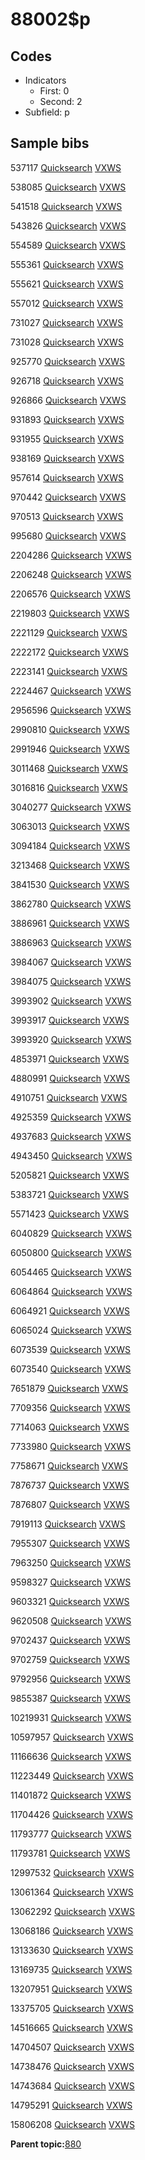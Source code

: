 # 88002$p

## Codes

-   Indicators
    -   First: 0
    -   Second: 2
-   Subfield: p

## Sample bibs

537117 [Quicksearch](https://search.library.yale.edu/catalog/537117) [VXWS](http://prodorbis.library.yale.edu:7014/vxws/GetHoldingsService?bibId=537117)

538085 [Quicksearch](https://search.library.yale.edu/catalog/538085) [VXWS](http://prodorbis.library.yale.edu:7014/vxws/GetHoldingsService?bibId=538085)

541518 [Quicksearch](https://search.library.yale.edu/catalog/541518) [VXWS](http://prodorbis.library.yale.edu:7014/vxws/GetHoldingsService?bibId=541518)

543826 [Quicksearch](https://search.library.yale.edu/catalog/543826) [VXWS](http://prodorbis.library.yale.edu:7014/vxws/GetHoldingsService?bibId=543826)

554589 [Quicksearch](https://search.library.yale.edu/catalog/554589) [VXWS](http://prodorbis.library.yale.edu:7014/vxws/GetHoldingsService?bibId=554589)

555361 [Quicksearch](https://search.library.yale.edu/catalog/555361) [VXWS](http://prodorbis.library.yale.edu:7014/vxws/GetHoldingsService?bibId=555361)

555621 [Quicksearch](https://search.library.yale.edu/catalog/555621) [VXWS](http://prodorbis.library.yale.edu:7014/vxws/GetHoldingsService?bibId=555621)

557012 [Quicksearch](https://search.library.yale.edu/catalog/557012) [VXWS](http://prodorbis.library.yale.edu:7014/vxws/GetHoldingsService?bibId=557012)

731027 [Quicksearch](https://search.library.yale.edu/catalog/731027) [VXWS](http://prodorbis.library.yale.edu:7014/vxws/GetHoldingsService?bibId=731027)

731028 [Quicksearch](https://search.library.yale.edu/catalog/731028) [VXWS](http://prodorbis.library.yale.edu:7014/vxws/GetHoldingsService?bibId=731028)

925770 [Quicksearch](https://search.library.yale.edu/catalog/925770) [VXWS](http://prodorbis.library.yale.edu:7014/vxws/GetHoldingsService?bibId=925770)

926718 [Quicksearch](https://search.library.yale.edu/catalog/926718) [VXWS](http://prodorbis.library.yale.edu:7014/vxws/GetHoldingsService?bibId=926718)

926866 [Quicksearch](https://search.library.yale.edu/catalog/926866) [VXWS](http://prodorbis.library.yale.edu:7014/vxws/GetHoldingsService?bibId=926866)

931893 [Quicksearch](https://search.library.yale.edu/catalog/931893) [VXWS](http://prodorbis.library.yale.edu:7014/vxws/GetHoldingsService?bibId=931893)

931955 [Quicksearch](https://search.library.yale.edu/catalog/931955) [VXWS](http://prodorbis.library.yale.edu:7014/vxws/GetHoldingsService?bibId=931955)

938169 [Quicksearch](https://search.library.yale.edu/catalog/938169) [VXWS](http://prodorbis.library.yale.edu:7014/vxws/GetHoldingsService?bibId=938169)

957614 [Quicksearch](https://search.library.yale.edu/catalog/957614) [VXWS](http://prodorbis.library.yale.edu:7014/vxws/GetHoldingsService?bibId=957614)

970442 [Quicksearch](https://search.library.yale.edu/catalog/970442) [VXWS](http://prodorbis.library.yale.edu:7014/vxws/GetHoldingsService?bibId=970442)

970513 [Quicksearch](https://search.library.yale.edu/catalog/970513) [VXWS](http://prodorbis.library.yale.edu:7014/vxws/GetHoldingsService?bibId=970513)

995680 [Quicksearch](https://search.library.yale.edu/catalog/995680) [VXWS](http://prodorbis.library.yale.edu:7014/vxws/GetHoldingsService?bibId=995680)

2204286 [Quicksearch](https://search.library.yale.edu/catalog/2204286) [VXWS](http://prodorbis.library.yale.edu:7014/vxws/GetHoldingsService?bibId=2204286)

2206248 [Quicksearch](https://search.library.yale.edu/catalog/2206248) [VXWS](http://prodorbis.library.yale.edu:7014/vxws/GetHoldingsService?bibId=2206248)

2206576 [Quicksearch](https://search.library.yale.edu/catalog/2206576) [VXWS](http://prodorbis.library.yale.edu:7014/vxws/GetHoldingsService?bibId=2206576)

2219803 [Quicksearch](https://search.library.yale.edu/catalog/2219803) [VXWS](http://prodorbis.library.yale.edu:7014/vxws/GetHoldingsService?bibId=2219803)

2221129 [Quicksearch](https://search.library.yale.edu/catalog/2221129) [VXWS](http://prodorbis.library.yale.edu:7014/vxws/GetHoldingsService?bibId=2221129)

2222172 [Quicksearch](https://search.library.yale.edu/catalog/2222172) [VXWS](http://prodorbis.library.yale.edu:7014/vxws/GetHoldingsService?bibId=2222172)

2223141 [Quicksearch](https://search.library.yale.edu/catalog/2223141) [VXWS](http://prodorbis.library.yale.edu:7014/vxws/GetHoldingsService?bibId=2223141)

2224467 [Quicksearch](https://search.library.yale.edu/catalog/2224467) [VXWS](http://prodorbis.library.yale.edu:7014/vxws/GetHoldingsService?bibId=2224467)

2956596 [Quicksearch](https://search.library.yale.edu/catalog/2956596) [VXWS](http://prodorbis.library.yale.edu:7014/vxws/GetHoldingsService?bibId=2956596)

2990810 [Quicksearch](https://search.library.yale.edu/catalog/2990810) [VXWS](http://prodorbis.library.yale.edu:7014/vxws/GetHoldingsService?bibId=2990810)

2991946 [Quicksearch](https://search.library.yale.edu/catalog/2991946) [VXWS](http://prodorbis.library.yale.edu:7014/vxws/GetHoldingsService?bibId=2991946)

3011468 [Quicksearch](https://search.library.yale.edu/catalog/3011468) [VXWS](http://prodorbis.library.yale.edu:7014/vxws/GetHoldingsService?bibId=3011468)

3016816 [Quicksearch](https://search.library.yale.edu/catalog/3016816) [VXWS](http://prodorbis.library.yale.edu:7014/vxws/GetHoldingsService?bibId=3016816)

3040277 [Quicksearch](https://search.library.yale.edu/catalog/3040277) [VXWS](http://prodorbis.library.yale.edu:7014/vxws/GetHoldingsService?bibId=3040277)

3063013 [Quicksearch](https://search.library.yale.edu/catalog/3063013) [VXWS](http://prodorbis.library.yale.edu:7014/vxws/GetHoldingsService?bibId=3063013)

3094184 [Quicksearch](https://search.library.yale.edu/catalog/3094184) [VXWS](http://prodorbis.library.yale.edu:7014/vxws/GetHoldingsService?bibId=3094184)

3213468 [Quicksearch](https://search.library.yale.edu/catalog/3213468) [VXWS](http://prodorbis.library.yale.edu:7014/vxws/GetHoldingsService?bibId=3213468)

3841530 [Quicksearch](https://search.library.yale.edu/catalog/3841530) [VXWS](http://prodorbis.library.yale.edu:7014/vxws/GetHoldingsService?bibId=3841530)

3862780 [Quicksearch](https://search.library.yale.edu/catalog/3862780) [VXWS](http://prodorbis.library.yale.edu:7014/vxws/GetHoldingsService?bibId=3862780)

3886961 [Quicksearch](https://search.library.yale.edu/catalog/3886961) [VXWS](http://prodorbis.library.yale.edu:7014/vxws/GetHoldingsService?bibId=3886961)

3886963 [Quicksearch](https://search.library.yale.edu/catalog/3886963) [VXWS](http://prodorbis.library.yale.edu:7014/vxws/GetHoldingsService?bibId=3886963)

3984067 [Quicksearch](https://search.library.yale.edu/catalog/3984067) [VXWS](http://prodorbis.library.yale.edu:7014/vxws/GetHoldingsService?bibId=3984067)

3984075 [Quicksearch](https://search.library.yale.edu/catalog/3984075) [VXWS](http://prodorbis.library.yale.edu:7014/vxws/GetHoldingsService?bibId=3984075)

3993902 [Quicksearch](https://search.library.yale.edu/catalog/3993902) [VXWS](http://prodorbis.library.yale.edu:7014/vxws/GetHoldingsService?bibId=3993902)

3993917 [Quicksearch](https://search.library.yale.edu/catalog/3993917) [VXWS](http://prodorbis.library.yale.edu:7014/vxws/GetHoldingsService?bibId=3993917)

3993920 [Quicksearch](https://search.library.yale.edu/catalog/3993920) [VXWS](http://prodorbis.library.yale.edu:7014/vxws/GetHoldingsService?bibId=3993920)

4853971 [Quicksearch](https://search.library.yale.edu/catalog/4853971) [VXWS](http://prodorbis.library.yale.edu:7014/vxws/GetHoldingsService?bibId=4853971)

4880991 [Quicksearch](https://search.library.yale.edu/catalog/4880991) [VXWS](http://prodorbis.library.yale.edu:7014/vxws/GetHoldingsService?bibId=4880991)

4910751 [Quicksearch](https://search.library.yale.edu/catalog/4910751) [VXWS](http://prodorbis.library.yale.edu:7014/vxws/GetHoldingsService?bibId=4910751)

4925359 [Quicksearch](https://search.library.yale.edu/catalog/4925359) [VXWS](http://prodorbis.library.yale.edu:7014/vxws/GetHoldingsService?bibId=4925359)

4937683 [Quicksearch](https://search.library.yale.edu/catalog/4937683) [VXWS](http://prodorbis.library.yale.edu:7014/vxws/GetHoldingsService?bibId=4937683)

4943450 [Quicksearch](https://search.library.yale.edu/catalog/4943450) [VXWS](http://prodorbis.library.yale.edu:7014/vxws/GetHoldingsService?bibId=4943450)

5205821 [Quicksearch](https://search.library.yale.edu/catalog/5205821) [VXWS](http://prodorbis.library.yale.edu:7014/vxws/GetHoldingsService?bibId=5205821)

5383721 [Quicksearch](https://search.library.yale.edu/catalog/5383721) [VXWS](http://prodorbis.library.yale.edu:7014/vxws/GetHoldingsService?bibId=5383721)

5571423 [Quicksearch](https://search.library.yale.edu/catalog/5571423) [VXWS](http://prodorbis.library.yale.edu:7014/vxws/GetHoldingsService?bibId=5571423)

6040829 [Quicksearch](https://search.library.yale.edu/catalog/6040829) [VXWS](http://prodorbis.library.yale.edu:7014/vxws/GetHoldingsService?bibId=6040829)

6050800 [Quicksearch](https://search.library.yale.edu/catalog/6050800) [VXWS](http://prodorbis.library.yale.edu:7014/vxws/GetHoldingsService?bibId=6050800)

6054465 [Quicksearch](https://search.library.yale.edu/catalog/6054465) [VXWS](http://prodorbis.library.yale.edu:7014/vxws/GetHoldingsService?bibId=6054465)

6064864 [Quicksearch](https://search.library.yale.edu/catalog/6064864) [VXWS](http://prodorbis.library.yale.edu:7014/vxws/GetHoldingsService?bibId=6064864)

6064921 [Quicksearch](https://search.library.yale.edu/catalog/6064921) [VXWS](http://prodorbis.library.yale.edu:7014/vxws/GetHoldingsService?bibId=6064921)

6065024 [Quicksearch](https://search.library.yale.edu/catalog/6065024) [VXWS](http://prodorbis.library.yale.edu:7014/vxws/GetHoldingsService?bibId=6065024)

6073539 [Quicksearch](https://search.library.yale.edu/catalog/6073539) [VXWS](http://prodorbis.library.yale.edu:7014/vxws/GetHoldingsService?bibId=6073539)

6073540 [Quicksearch](https://search.library.yale.edu/catalog/6073540) [VXWS](http://prodorbis.library.yale.edu:7014/vxws/GetHoldingsService?bibId=6073540)

7651879 [Quicksearch](https://search.library.yale.edu/catalog/7651879) [VXWS](http://prodorbis.library.yale.edu:7014/vxws/GetHoldingsService?bibId=7651879)

7709356 [Quicksearch](https://search.library.yale.edu/catalog/7709356) [VXWS](http://prodorbis.library.yale.edu:7014/vxws/GetHoldingsService?bibId=7709356)

7714063 [Quicksearch](https://search.library.yale.edu/catalog/7714063) [VXWS](http://prodorbis.library.yale.edu:7014/vxws/GetHoldingsService?bibId=7714063)

7733980 [Quicksearch](https://search.library.yale.edu/catalog/7733980) [VXWS](http://prodorbis.library.yale.edu:7014/vxws/GetHoldingsService?bibId=7733980)

7758671 [Quicksearch](https://search.library.yale.edu/catalog/7758671) [VXWS](http://prodorbis.library.yale.edu:7014/vxws/GetHoldingsService?bibId=7758671)

7876737 [Quicksearch](https://search.library.yale.edu/catalog/7876737) [VXWS](http://prodorbis.library.yale.edu:7014/vxws/GetHoldingsService?bibId=7876737)

7876807 [Quicksearch](https://search.library.yale.edu/catalog/7876807) [VXWS](http://prodorbis.library.yale.edu:7014/vxws/GetHoldingsService?bibId=7876807)

7919113 [Quicksearch](https://search.library.yale.edu/catalog/7919113) [VXWS](http://prodorbis.library.yale.edu:7014/vxws/GetHoldingsService?bibId=7919113)

7955307 [Quicksearch](https://search.library.yale.edu/catalog/7955307) [VXWS](http://prodorbis.library.yale.edu:7014/vxws/GetHoldingsService?bibId=7955307)

7963250 [Quicksearch](https://search.library.yale.edu/catalog/7963250) [VXWS](http://prodorbis.library.yale.edu:7014/vxws/GetHoldingsService?bibId=7963250)

9598327 [Quicksearch](https://search.library.yale.edu/catalog/9598327) [VXWS](http://prodorbis.library.yale.edu:7014/vxws/GetHoldingsService?bibId=9598327)

9603321 [Quicksearch](https://search.library.yale.edu/catalog/9603321) [VXWS](http://prodorbis.library.yale.edu:7014/vxws/GetHoldingsService?bibId=9603321)

9620508 [Quicksearch](https://search.library.yale.edu/catalog/9620508) [VXWS](http://prodorbis.library.yale.edu:7014/vxws/GetHoldingsService?bibId=9620508)

9702437 [Quicksearch](https://search.library.yale.edu/catalog/9702437) [VXWS](http://prodorbis.library.yale.edu:7014/vxws/GetHoldingsService?bibId=9702437)

9702759 [Quicksearch](https://search.library.yale.edu/catalog/9702759) [VXWS](http://prodorbis.library.yale.edu:7014/vxws/GetHoldingsService?bibId=9702759)

9792956 [Quicksearch](https://search.library.yale.edu/catalog/9792956) [VXWS](http://prodorbis.library.yale.edu:7014/vxws/GetHoldingsService?bibId=9792956)

9855387 [Quicksearch](https://search.library.yale.edu/catalog/9855387) [VXWS](http://prodorbis.library.yale.edu:7014/vxws/GetHoldingsService?bibId=9855387)

10219931 [Quicksearch](https://search.library.yale.edu/catalog/10219931) [VXWS](http://prodorbis.library.yale.edu:7014/vxws/GetHoldingsService?bibId=10219931)

10597957 [Quicksearch](https://search.library.yale.edu/catalog/10597957) [VXWS](http://prodorbis.library.yale.edu:7014/vxws/GetHoldingsService?bibId=10597957)

11166636 [Quicksearch](https://search.library.yale.edu/catalog/11166636) [VXWS](http://prodorbis.library.yale.edu:7014/vxws/GetHoldingsService?bibId=11166636)

11223449 [Quicksearch](https://search.library.yale.edu/catalog/11223449) [VXWS](http://prodorbis.library.yale.edu:7014/vxws/GetHoldingsService?bibId=11223449)

11401872 [Quicksearch](https://search.library.yale.edu/catalog/11401872) [VXWS](http://prodorbis.library.yale.edu:7014/vxws/GetHoldingsService?bibId=11401872)

11704426 [Quicksearch](https://search.library.yale.edu/catalog/11704426) [VXWS](http://prodorbis.library.yale.edu:7014/vxws/GetHoldingsService?bibId=11704426)

11793777 [Quicksearch](https://search.library.yale.edu/catalog/11793777) [VXWS](http://prodorbis.library.yale.edu:7014/vxws/GetHoldingsService?bibId=11793777)

11793781 [Quicksearch](https://search.library.yale.edu/catalog/11793781) [VXWS](http://prodorbis.library.yale.edu:7014/vxws/GetHoldingsService?bibId=11793781)

12997532 [Quicksearch](https://search.library.yale.edu/catalog/12997532) [VXWS](http://prodorbis.library.yale.edu:7014/vxws/GetHoldingsService?bibId=12997532)

13061364 [Quicksearch](https://search.library.yale.edu/catalog/13061364) [VXWS](http://prodorbis.library.yale.edu:7014/vxws/GetHoldingsService?bibId=13061364)

13062292 [Quicksearch](https://search.library.yale.edu/catalog/13062292) [VXWS](http://prodorbis.library.yale.edu:7014/vxws/GetHoldingsService?bibId=13062292)

13068186 [Quicksearch](https://search.library.yale.edu/catalog/13068186) [VXWS](http://prodorbis.library.yale.edu:7014/vxws/GetHoldingsService?bibId=13068186)

13133630 [Quicksearch](https://search.library.yale.edu/catalog/13133630) [VXWS](http://prodorbis.library.yale.edu:7014/vxws/GetHoldingsService?bibId=13133630)

13169735 [Quicksearch](https://search.library.yale.edu/catalog/13169735) [VXWS](http://prodorbis.library.yale.edu:7014/vxws/GetHoldingsService?bibId=13169735)

13207951 [Quicksearch](https://search.library.yale.edu/catalog/13207951) [VXWS](http://prodorbis.library.yale.edu:7014/vxws/GetHoldingsService?bibId=13207951)

13375705 [Quicksearch](https://search.library.yale.edu/catalog/13375705) [VXWS](http://prodorbis.library.yale.edu:7014/vxws/GetHoldingsService?bibId=13375705)

14516665 [Quicksearch](https://search.library.yale.edu/catalog/14516665) [VXWS](http://prodorbis.library.yale.edu:7014/vxws/GetHoldingsService?bibId=14516665)

14704507 [Quicksearch](https://search.library.yale.edu/catalog/14704507) [VXWS](http://prodorbis.library.yale.edu:7014/vxws/GetHoldingsService?bibId=14704507)

14738476 [Quicksearch](https://search.library.yale.edu/catalog/14738476) [VXWS](http://prodorbis.library.yale.edu:7014/vxws/GetHoldingsService?bibId=14738476)

14743684 [Quicksearch](https://search.library.yale.edu/catalog/14743684) [VXWS](http://prodorbis.library.yale.edu:7014/vxws/GetHoldingsService?bibId=14743684)

14795291 [Quicksearch](https://search.library.yale.edu/catalog/14795291) [VXWS](http://prodorbis.library.yale.edu:7014/vxws/GetHoldingsService?bibId=14795291)

15806208 [Quicksearch](https://search.library.yale.edu/catalog/15806208) [VXWS](http://prodorbis.library.yale.edu:7014/vxws/GetHoldingsService?bibId=15806208)

**Parent topic:**[880](../../tags/880/880.md)


